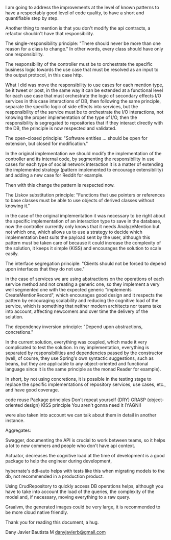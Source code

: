 I am going to address the improvements at the level of known patterns to have a respectably good level of code quality, to have a short and quantifiable step by step.

Another thing to mention is that you don't modify the api contracts, a refactor shouldn't have that responsibility.

The single-responsibility principle: "There should never be more than one reason for a class to change." In other words, every class should have only one responsibility.

The responsibility of the controller must be to orchestrate the specific business logic towards the use case that must be resolved as an input to the output protocol, in this case http.

What I did was move the responsibility to use cases for each mention type, be it tweet or post, in the same way it can be extended at a functional level for each use case that must orchestrate the logic of secondary effects I/O services in this case interactions of DB, then following the same principle, separate the specific logic of side effects into services, but the responsibility of the service must be to orchestrate the I/O interactions, not knowing the proper implementation of the type of I/O, then the responsibility is segregated to repositories that if they interact directly with the DB, the principle is now respected and validated.


The open–closed principle: "Software entities ... should be open for extension, but closed for modification."

In the original implementation we should modify the implementation of the controller and its internal code, by segmenting the responsibility in use cases for each type of social network interaction it is a matter of extending the implemented strategy (pattern implemented to encourage extensibility) and adding a new case for Reddit for example.

Then with this change the pattern is respected now.

The Liskov substitution principle: "Functions that use pointers or references to base classes must be able to use objects of derived classes without knowing it."

in the case of the original implementation it was necessary to be right about the specific implementation of an interaction type to save in the database, now the controller currently only knows that it needs AnalyzeMention but not which one, which allows us to use a strategy to decide which implementation best suits the payload sent by the user, although this pattern must be taken care of because it could increase the complexity of the solution, it keeps it simple (KISS) and encourages the solution to scale easily.

The interface segregation principle: "Clients should not be forced to depend upon interfaces that they do not use."

in the case of services we are using abstractions on the operations of each service method and not creating a generic one, so they implement a very well segmented one with the expected generic "implements CreateMentionRecord<PostEntity>", which encourages good design and it respects the pattern by encouraging scalability and reducing the cognitive load of the service, which is something that neither modern architects nor teams take into account, affecting newcomers and over time the delivery of the solution.


The dependency inversion principle: "Depend upon abstractions, concretions."

In the current solution, everything was coupled, which made it very complicated to test the solution. In my implementation, everything is separated by responsibilities and dependencies passed by the constructor (well, of course, they use Spring's own syntactic suggestions, such as beans, but they are applicable to any object-oriented and functional language since it is the same principle as the monad Reader for example).

In short, by not using concretions, it is possible in the testing stage to replace the specific implementations of repository services, use cases, etc., and have good coverage.


code reuse
Package principles
Don't repeat yourself (DRY)
GRASP (object-oriented design)
KISS principle
You aren't gonna need it (YAGNI)

were also taken into account we can talk about them in detail in another instance.

Aggregates:

Swagger, documenting the API is crucial to work between teams, so it helps a lot to new commers and people who don't have api context.

Actuator, decreases the cognitive load at the time of development is a good package to help the engineer during development,

hybernate's ddl-auto helps with tests like this when migrating models to the db, not recommended in a production product.

Using CrudRepository to quickly access DB operations helps, although you have to take into account the load of the queries, the complexity of the model and, if necessary, moving everything to a raw query.

Graalvm, the generated images could be very large, it is recommended to be more cloud native friendly.

Thank you for reading this document, a hug.

Dany Javier Bautista M
danyjavierb@gmail.com